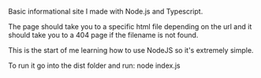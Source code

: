 Basic informational site I made with Node.js and Typescript.

The page should take you to a specific html file depending on the url and it should take you to a 404 page if the filename is not found.

This is the start of me learning how to use NodeJS so it's extremely simple.

To run it go into the dist folder and run:
node index.js
